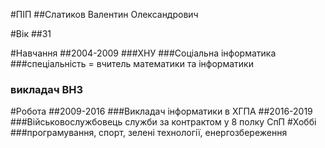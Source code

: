 #ПІП
##Слатиков Валентин Олександрович

#Вік
##31

#Навчання
##2004-2009
###ХНУ
###Соціальна інформатика
###спеціальність = вчитель математики та інформатики
###                викладач ВНЗ

#Робота
##2009-2016
###Викладач інформатики в ХГПА
##2016-2019
###Військовослужбовець служби за контрактом у 8 полку СпП
#Хоббі
###програмування, спорт, зелені технології, енергозбереження
